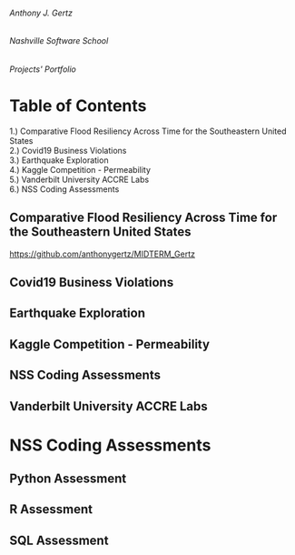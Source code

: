 ###### Anthony J. Gertz
###### Nashville Software School
###### Projects' Portfolio

# Table of Contents

1.) Comparative Flood Resiliency Across Time for the Southeastern United States<br>
2.) Covid19 Business Violations<br>
3.) Earthquake Exploration<br>
4.) Kaggle Competition - Permeability<br>
5.) Vanderbilt University ACCRE Labs<br>
6.) NSS Coding Assessments<br>

## Comparative Flood Resiliency Across Time for the Southeastern United States


https://github.com/anthonygertz/MIDTERM_Gertz

## Covid19 Business Violations


## Earthquake Exploration


## Kaggle Competition - Permeability


## NSS Coding Assessments


## Vanderbilt University ACCRE Labs




# NSS Coding Assessments
## Python Assessment


## R Assessment


## SQL Assessment

